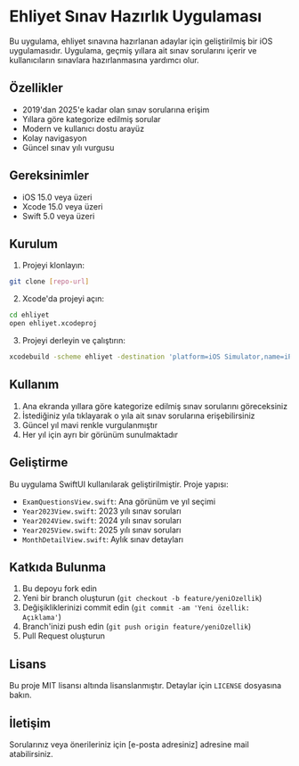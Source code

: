 # Ehliyet Sınav Hazırlık Uygulaması

Bu uygulama, ehliyet sınavına hazırlanan adaylar için geliştirilmiş bir iOS uygulamasıdır. Uygulama, geçmiş yıllara ait sınav sorularını içerir ve kullanıcıların sınavlara hazırlanmasına yardımcı olur.

## Özellikler

- 2019'dan 2025'e kadar olan sınav sorularına erişim
- Yıllara göre kategorize edilmiş sorular
- Modern ve kullanıcı dostu arayüz
- Kolay navigasyon
- Güncel sınav yılı vurgusu

## Gereksinimler

- iOS 15.0 veya üzeri
- Xcode 15.0 veya üzeri
- Swift 5.0 veya üzeri

## Kurulum

1. Projeyi klonlayın:
```bash
git clone [repo-url]
```

2. Xcode'da projeyi açın:
```bash
cd ehliyet
open ehliyet.xcodeproj
```

3. Projeyi derleyin ve çalıştırın:
```bash
xcodebuild -scheme ehliyet -destination 'platform=iOS Simulator,name=iPhone 16 Pro Max' build
```

## Kullanım

1. Ana ekranda yıllara göre kategorize edilmiş sınav sorularını göreceksiniz
2. İstediğiniz yıla tıklayarak o yıla ait sınav sorularına erişebilirsiniz
3. Güncel yıl mavi renkle vurgulanmıştır
4. Her yıl için ayrı bir görünüm sunulmaktadır

## Geliştirme

Bu uygulama SwiftUI kullanılarak geliştirilmiştir. Proje yapısı:

- `ExamQuestionsView.swift`: Ana görünüm ve yıl seçimi
- `Year2023View.swift`: 2023 yılı sınav soruları
- `Year2024View.swift`: 2024 yılı sınav soruları
- `Year2025View.swift`: 2025 yılı sınav soruları
- `MonthDetailView.swift`: Aylık sınav detayları

## Katkıda Bulunma

1. Bu depoyu fork edin
2. Yeni bir branch oluşturun (`git checkout -b feature/yeniOzellik`)
3. Değişikliklerinizi commit edin (`git commit -am 'Yeni özellik: Açıklama'`)
4. Branch'inizi push edin (`git push origin feature/yeniOzellik`)
5. Pull Request oluşturun

## Lisans

Bu proje MIT lisansı altında lisanslanmıştır. Detaylar için `LICENSE` dosyasına bakın.

## İletişim

Sorularınız veya önerileriniz için [e-posta adresiniz] adresine mail atabilirsiniz. 